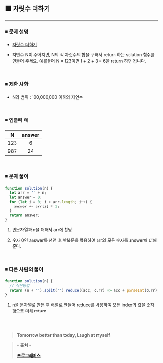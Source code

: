 ## ⬛ 자릿수 더하기

---

### ◾ 문제 설명

- [자릿수 더하기](https://programmers.co.kr/learn/courses/30/lessons/12931)

- 자연수 N이 주어지면, N의 각 자릿수의 합을 구해서 return 하는 solution 함수를 만들어 주세요.
  예를들어 N = 123이면 1 + 2 + 3 = 6을 return 하면 됩니다.

<br>

### ◾ 제한 사항

- N의 범위 : 100,000,000 이하의 자연수

<br>

### ◾ 입출력 예

|  N  | answer |
| :-: | :----: |
| 123 |   6    |
| 987 |   24   |

<br>

### ◾ 문제 풀이

```javascript
function solution(n) {
  let arr = '' + n;
  let answer = 0;
  for (let i = 0; i < arr.length; i++) {
    answer += arr[i] * 1;
  }
  return answer;
}
```

1. 빈문자열과 n을 더해서 arr에 할당

2. 숫자 0인 answer를 선언 후 반복문을 활용하여 arr의 모든 숫자를 answer에 더해준다.

<br>

### ◾ 다른 사람의 풀이

```javascript
function solution(n) {
  // 쉬운방법
  return (n + '').split('').reduce((acc, curr) => acc + parseInt(curr), 0);
}
```

1. n을 문자열로 만든 후 배열로 만들어 reduce를 사용하여 모든 index의 값을 숫자형으로 더해 return

<br><br>

> **Tomorrow better than today, Laugh at myself**

> **- 출처 -**
>
> **[프로그래머스](https://programmers.co.kr/learn/challenges)**

